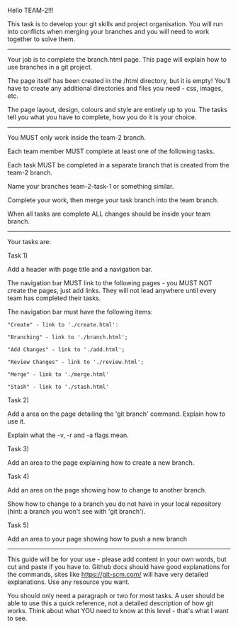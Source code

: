 Hello TEAM-2!!!

This task is to develop your git skills and project organisation. You will run into conflicts when merging your branches and you will need to work together to solve them.

--------------------------------------

Your job is to complete the branch.html page. This page will explain how to use branches in a git project.

The page itself has been created in the /html directory, but it is empty! You'll have to create any additional directories and files you need - css, images, etc.


The page layout, design, colours and style are entirely up to you. The tasks tell you what you have to complete, how you do it is your choice.

--------------------------------------

You MUST only work inside the team-2 branch. 

Each team member MUST complete at least one of the following tasks.

Each task MUST be completed in a separate branch that is created from the team-2 branch.

Name your branches team-2-task-1 or something similar.

Complete your work, then merge your task branch into the team branch. 

When all tasks are complete ALL changes should be inside your team branch.

--------------------------------------

Your tasks are:

Task 1) 

Add a header with page title and a navigation bar.

The navigation bar MUST link to the following pages - you MUST NOT create the pages, just add links. They will not lead anywhere until every team has completed their tasks.

The navigation bar must have the following items:

    "Create" - link to './create.html':

    "Branching" - link to './branch.html';

    "Add Changes" - link to './add.html';

    "Review Changes" - link to './review.html';

    "Merge" - link to './merge.html'

    "Stash" - link to './stash.html'

Task 2)

Add a area on the page detailing the 'git branch' command. Explain how to use it.

Explain what the -v, -r and -a flags mean.

Task 3)

Add an area to the page explaining how to create a new branch.

Task 4)

Add an area on the page showing how to change to another branch.

Show how to change to a branch you do not have in your local repository (hint: a branch you won't see with 'git branch').

Task 5)

Add an area to your page showing how to push a new branch

--------------------------------------

This guide will be for your use - please add content in your own words, but cut and paste if you have to. Github docs should have good explanations for the commands, sites like https://git-scm.com/ will have very detailed explanations. Use any resource you want.

You should only need a paragraph or two for most tasks. A user should be able to use this a quick reference, not a detailed description of how git works. Think about what YOU need to know at this level - that's what I want to see. 






